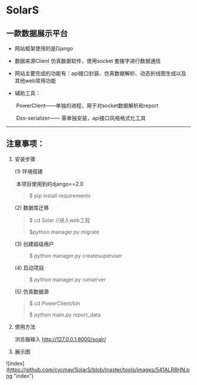 # SolarS

## 一款数据展示平台

- 网站框架使用的是Django

- 数据来源Client 仿真数据软件，使用socket 套接字进行数据通信

- 网站主要完成的功能有：api接口封装、仿真数据解析、动态折线图生成以及其他web常用功能

- 辅助工具：

  ​	PowerClient——单独的进程，用于对socket数据解析和report

  ​	Dss-serializer—— 需单独安装，api接口风格格式化工具

---

## 注意事项：

1. 安装步骤

   (1) 环境搭建

   ​	本项目使用到的django==2.0

   > $ pip install requirements

   (2) 数据库迁移

   > $ cd Solar  //进入web工程 
   >
   > $python manager.py migrate

   (3) 创建超级用户

   > $ python manager.py createsuperuser

   (4) 启动项目

   > $ python manager.py runserver

   (5) 仿真数据源

   > $ cd PowerClient/bin
   >
   > $ python main.py report_data

2. 使用方法

   浏览器输入  http://127.0.0.1:8000/soalr/

3.  展示图

   ![index] (https://github.com/cycmay/SolarS/blob/master/tools/images/541ALR8HN.png "index")



